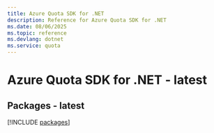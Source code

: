 ```yaml
---
title: Azure Quota SDK for .NET
description: Reference for Azure Quota SDK for .NET
ms.date: 08/06/2025
ms.topic: reference
ms.devlang: dotnet
ms.service: quota
---
```

# Azure Quota SDK for .NET - latest
## Packages - latest
[!INCLUDE [packages](quota-index.md)]